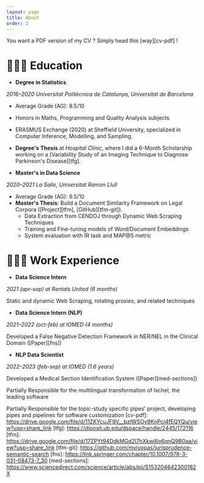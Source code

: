 ```yaml
---
layout: page
title: About
order: 2
---
```


<div class="message">
  You want a PDF version of my CV ? Simply head this [way][cv-pdf] !
</div>

# 👩🏽‍🏫 Education

- **Degree in Statistics**

*2016–2020 Universitat Politècnica de Catalunya, Universitat de Barcelona*

  - Average Grade (AG): 8.5/10
  - Honors in Maths, Programming and Quality Analysis subjects
  - ERASMUS Exchange (2020) at Sheffield University, specialized in Computer Inference, Modelling, and Sampling.
  - **Degree's Thesis** at *Hospital Clínic*, where I did a 6-Month Scholarship working on a [Variability Study of an Imaging Technique to Diagnose Parkinson's Disease][tfg].

- **Master's in Data Science**

*2020–2021 La Salle, Universitat Ramon Llull*

  - Average Grade (AG): 9.5/10
  - **Master's Thesis**: Build a Document Similarity Framework on Legal Corpora ([Project][tfm], [GitHub][tfm-git]).
    - Data Extraction from CENDOJ through Dynamic Web Scraping Techniques
    - Training and Fine-tuning models of Word/Document Embeddings
    - System evaluation with IR task and MAP@5 metric

# 👩🏽‍💻 Work Experience

- **Data Science Intern**

*2021 (apr-sep) at Rentals United (6 months)*

Static and dynamic Web Scraping, rotating proxies, and related techniques

- **Data Science Intern (NLP)**

*2021–2022 (oct-feb) at IOMED (4 months)*

Developed a False Negative Detection Framework in NER/NEL in the Clinical Domain ([Paper][fns])

- **NLP Data Scientist**

*2022–2023 (feb-sep) at IOMED (1.6 years)*

Developed a Medical Section Identification System ([Paper][med-sections])

Partially Responsible for the multilingual transformation of Ixchel, the leading software

Partially Responsible for the topic-study specific pipes' project, developing pipes and pipelines for software customization
[cv-pdf]: https://drive.google.com/file/d/11ZKYcuJF9V__bzIWSOy9KnPci4fEQYQu/view?usp=share_link
[tfg]: https://diposit.ub.edu/dspace/handle/2445/172116
[tfm]: https://drive.google.com/file/d/17ZPYt94DdkMGd2I7hXkwi6o6qnQ9B0aa/view?usp=share_link
[tfm-git]: https://github.com/mvivopas/jurisprudence-semantic-search
[fns]: https://link.springer.com/chapter/10.1007/978-3-031-08473-7_30
[med-sections]: https://www.sciencedirect.com/science/article/abs/pii/S153204642300182X

